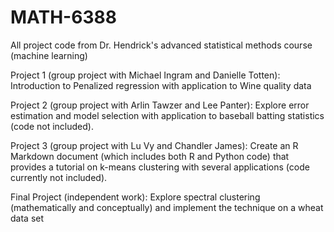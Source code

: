 # MATH-6388
All project code from Dr. Hendrick's advanced statistical methods course (machine learning)

Project 1 (group project with Michael Ingram and Danielle Totten):
  Introduction to Penalized regression with application to Wine quality data
 
Project 2 (group project with Arlin Tawzer and Lee Panter):
   Explore error estimation and model selection with application to baseball batting statistics (code not included).
   
Project 3 (group project with Lu Vy and Chandler James):
   Create an R Markdown document (which includes both R and Python code) that provides a tutorial on k-means clustering with several      applications (code currently not included).
   
Final Project (independent work):
    Explore spectral clustering (mathematically and conceptually) and implement the technique on a wheat data set
    
 
  
